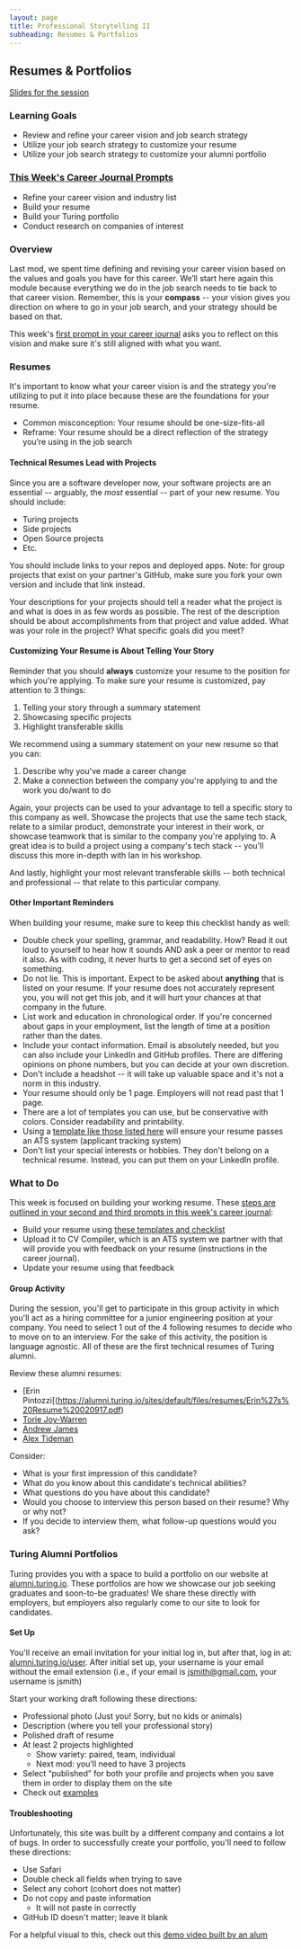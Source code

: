 ```yaml
---
layout: page
title: Professional Storytelling II
subheading: Resumes & Portfolios
---
```


## Resumes & Portfolios

[Slides for the session](https://docs.google.com/presentation/d/17sz_0Je9OQfvqQ-NEC3UOMS4wBuKdrhNPqXZVXfP9uc/edit?usp=sharing)

### Learning Goals
* Review and refine your career vision and job search strategy
* Utilize your job search strategy to customize your resume
* Utilize your job search strategy to customize your alumni portfolio

### [This Week's Career Journal Prompts](https://github.com/turingschool/career-development-curriculum-site/blob/master/module_three/mod3_career_journal_prompts.md#week-1)
* Refine your career vision and industry list
* Build your resume
* Build your Turing portfolio
* Conduct research on companies of interest

### Overview
Last mod, we spent time defining and revising your career vision based on the values and goals you have for this career. We’ll start here again this module because everything we do in the job search needs to tie back to that career vision. Remember, this is your **compass** -- your vision gives you direction on where to go in your job search, and your strategy should be based on that.

This week's [first prompt in your career journal](https://github.com/turingschool/career-development-curriculum-site/blob/master/module_three/mod3_career_journal_prompts.md#week-1) asks you to reflect on this vision and make sure it's still aligned with what you want. 

### Resumes
It's important to know what your career vision is and the strategy you're utilizing to put it into place because these are the foundations for your resume. 

* Common misconception: Your resume should be one-size-fits-all
* Reframe: Your resume should be a direct reflection of the strategy you’re using in the job search

#### Technical Resumes Lead with Projects
Since you are a software developer now, your software projects are an essential -- arguably, the *most* essential -- part of your new resume. You should include:

* Turing projects
* Side projects
* Open Source projects
* Etc.

You should include links to your repos and deployed apps. Note: for group projects that exist on your partner's GitHub, make sure you fork your own version and include that link instead. 

Your descriptions for your projects should tell a reader what the project is and what is does in as few words as possible. The rest of the description should be about accomplishments from that project and value added. What was your role in the project? What specific goals did you meet?

#### Customizing Your Resume is About Telling Your Story
Reminder that you should **always** customize your resume to the position for which you're applying. To make sure your resume is customized, pay attention to 3 things:

1. Telling your story through a summary statement
2. Showcasing specific projects
3. Highlight transferable skills

We recommend using a summary statement on your new resume so that you can: 

1. Describe why you've made a career change
2. Make a connection between the company you're applying to and the work you do/want to do

Again, your projects can be used to your advantage to tell a specific story to this company as well. Showcase the projects that use the same tech stack, relate to a similar product, demonstrate your interest in their work, or showcase teamwork that is similar to the company you're applying to. A great idea is to build a project using a company's tech stack -- you'll discuss this more in-depth with Ian in his workshop.

And lastly, highlight your most relevant transferable skills -- both technical and professional -- that relate to this particular company.

#### Other Important Reminders
When building your resume, make sure to keep this checklist handy as well:

* Double check your spelling, grammar, and readability. How? Read it out loud to yourself to hear how it sounds AND ask a peer or mentor to read it also. As with coding, it never hurts to get a second set of eyes on something.
* Do not lie. This is important. Expect to be asked about **anything** that is listed on your resume. If your resume does not accurately represent you, you will not get this job, and it will hurt your chances at that company in the future.
* List work and education in chronological order. If you're concerned about gaps in your employment, list the length of time at a position rather than the dates.
* Include your contact information. Email is absolutely needed, but you can also include your LinkedIn and GitHub profiles. There are differing opinions on phone numbers, but you can decide at your own discretion.
* Don't include a headshot -- it will take up valuable space and it's not a norm in this industry.
* Your resume should only be 1 page. Employers will not read past that 1 page.
* There are a lot of templates you can use, but be conservative with colors. Consider readability and printability.
* Using a [template like those listed here](https://github.com/turingschool/career-development-curriculum-site/blob/master/resources/resume_resources.md) will ensure your resume passes an ATS system (applicant tracking system)
* Don't list your special interests or hobbies. They don't belong on a technical resume. Instead, you can put them on your LinkedIn profile. 

### What to Do
This week is focused on building your working resume. These [steps are outlined in your second and third prompts in this week's career journal](https://github.com/turingschool/career-development-curriculum-site/blob/master/module_three/mod3_career_journal_prompts.md#week-1):

* Build your resume using [these templates and checklist](https://github.com/turingschool/career-development-curriculum-site/blob/master/resources/resume_resources.md)
* Upload it to CV Compiler, which is an ATS system we partner with that will provide you with feedback on your resume (instructions in the career journal).
* Update your resume using that feedback

#### Group Activity
During the session, you'll get to participate in this group activity in which you'll act as a hiring committee for a junior engineering position at your company. You need to select 1 out of the 4 following resumes to decide who to move on to an interview. For the sake of this activity, the position is language agnostic. All of these are the first technical resumes of Turing alumni.

Review these alumni resumes:

* [Erin Pintozzi[(https://alumni.turing.io/sites/default/files/resumes/Erin%27s%20Resume%20020917.pdf)
* [Torie Joy-Warren](https://alumni.turing.io/sites/default/files/resumes/torie_joy_warren.pdf)
* [Andrew James](https://github.com/turingschool/career-development-curriculum/blob/master/files/Andrew%20James%20Resume.pdf)
* [Alex Tideman](https://alumni.turing.io/sites/default/files/resumes/alex_tideman.pdf)

Consider: 

* What is your first impression of this candidate?
* What do you know about this candidate's technical abilities? 
* What questions do you have about this candidate?
* Would you choose to interview this person based on their resume? Why or why not?
* If you decide to interview them, what follow-up questions would you ask? 

### Turing Alumni Portfolios
Turing provides you with a space to build a portfolio on our website at [alumni.turing.io](https://alumni.turing.io/). These portfolios are how we showcase our job seeking graduates and soon-to-be graduates! We share these directly with employers, but employers also regularly come to our site to look for candidates.

#### Set Up
You'll receive an email invitation for your initial log in, but after that, log in at: [alumni.turing.io/user](https://alumni.turing.io/user). After initial set up, your username is your email without the email extension (i.e., if your email is jsmith@gmail.com, your username is jsmith)

Start your working draft following these directions:

* Professional photo (Just you! Sorry, but no kids or animals)
* Description (where you tell your professional story)
* Polished draft of resume
* At least 2 projects highlighted
  * Show variety: paired, team, individual
  * Next mod: you’ll need to have 3 projects
* Select “published” for both your profile and projects when you save them in order to display them on the site
* Check out [examples](https://alumni.turing.io/)

#### Troubleshooting
Unfortunately, this site was built by a different company and contains a lot of bugs. In order to successfully create your portfolio, you'll need to follow these directions:

* Use Safari
* Double check all fields when trying to save
* Select any cohort (cohort does not matter)
* Do not copy and paste information 
  * It will not paste in correctly
* GitHub ID doesn't matter; leave it blank

For a helpful visual to this, check out this [demo video built by an alum](https://www.youtube.com/watch?v=v7J5cYJ24hU&feature=youtu.be)
